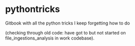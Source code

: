 # pythontricks

Gitbook with all the python tricks I keep forgetting how to do

\(checking through old code: have got to but not started on file_ingestions_analysis in work codebase\). 

